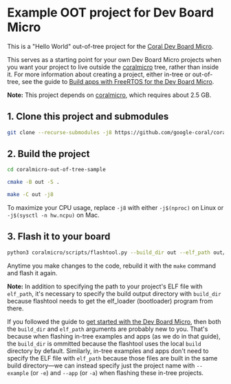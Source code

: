 # Example OOT project for Dev Board Micro

This is a "Hello World" out-of-tree project for the [Coral Dev Board
Micro](https://coral.ai/products/dev-board-micro).

This serves as a starting point for your own
Dev Board Micro projects when you want your project to live outside the
[coralmicro](https://github.com/google-coral/coralmicro) tree, rather than inside it.
For more information about creating a project, either in-tree or out-of-tree, see the guide
to [Build apps with FreeRTOS for the Dev Board Micro](https://coral.ai/docs/dev-board-micro/freertos/).

**Note:** This project depends on [coralmicro](https://github.com/google-coral/coralmicro),
which requires about 2.5 GB.

## 1. Clone this project and submodules

```bash
git clone --recurse-submodules -j8 https://github.com/google-coral/coralmicro-out-of-tree-sample
```

## 2. Build the project

```bash
cd coralmicro-out-of-tree-sample

cmake -B out -S .

make -C out -j8
```

To maximize your CPU usage, replace `-j8` with either `-j$(nproc)` on Linux or
`-j$(sysctl -n hw.ncpu)` on Mac.

## 3. Flash it to your board

```bash
python3 coralmicro/scripts/flashtool.py --build_dir out --elf_path out/coralmicro-app
```

Anytime you make changes to the code, rebuild it with the `make` command and flash it again.

**Note:** In addition to specifying the path to your project's ELF file with `elf_path`, it's
necessary to specify the build output directory with `build_dir` because flashtool needs to get
the elf_loader (bootloader) program from there.

If you followed the guide to [get started with the Dev Board
Micro](https://coral.ai/docs/dev-board-micro/get-started/), then both the `build_dir` and `elf_path`
arguments are probably new to you. That's because when flashing in-tree examples and apps (as we do
in that guide), the `build_dir` is ommitted because the flashtool uses the local `build` directory
by default. Similarly, in-tree examples and apps don't need to specify the ELF file with `elf_path`
because those files are built in the same build directory—we can instead specify just the project
name with `--example` (or `-e`) and `--app` (or `-a`) when flashing these in-tree projects.
